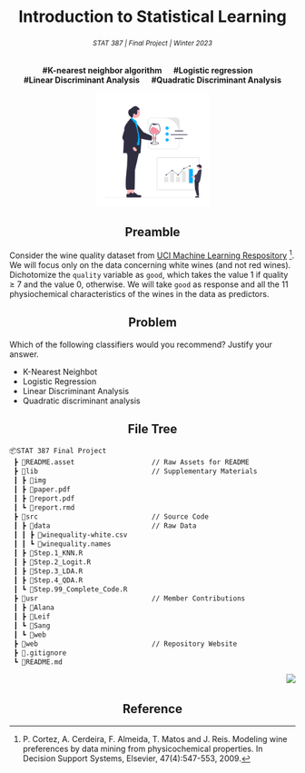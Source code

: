 <h1 align="center">Introduction to Statistical Learning</h1>
<h6 align="center"><small>STAT 387 | Final Project | Winter 2023</small></h6>
<p align="center"><b>#K-nearest neighbor algorithm  &emsp; #Logistic regression &emsp; <br> #Linear Discriminant Analysis &emsp; #Quadratic Discriminant Analysis</b></p>

<p align="center">
<a href="https://github.com/theRealLeif/STAT387" target="_blank">
<img src="README.asset\Logo.svg" width="200"/>
</a>
</p>

<h2 align="center">Preamble</h2>

Consider the wine quality dataset from [UCI Machine Learning Respository](https://archive.ics.uci.edu/ml/datasets/Wine+Quality) [^1]. We will focus only on the data concerning white wines (and not red wines). Dichotomize the `quality` variable as `good`, which takes the value 1 if quality ≥ 7 and the value 0, otherwise. We will take `good` as response and all the 11 physiochemical characteristics of the wines in the data as predictors.

<h2 align="center">Problem</h2>

Which of the following classifiers would you recommend? Justify your answer.
- K-Nearest Neighbot
- Logistic Regression
- Linear Discriminant Analysis
- Quadratic discriminant analysis

<h2 align="center">File Tree</h2>

```
📦STAT 387 Final Project
 ┣ 📂README.asset                   // Raw Assets for README 
 ┣ 📂lib                            // Supplementary Materials
 ┃ ┣ 📂img
 ┃ ┣ 📄paper.pdf
 ┃ ┣ 📄report.pdf
 ┃ ┗ 📄report.rmd
 ┣ 📂src                            // Source Code
 ┃ ┣ 📂data                         // Raw Data
 ┃ ┃ ┣ 📄winequality-white.csv
 ┃ ┃ ┗ 📄winequality.names
 ┃ ┣ 📄Step.1_KNN.R
 ┃ ┣ 📄Step.2_Logit.R
 ┃ ┣ 📄Step.3_LDA.R
 ┃ ┣ 📄Step.4_QDA.R
 ┃ ┗ 📄Step.99_Complete_Code.R
 ┣ 📂usr                            // Member Contributions
 ┃ ┣ 📂Alana
 ┃ ┣ 📂Leif
 ┃ ┗ 📂Sang
 ┃ ┗ 📂web   
 ┣ 📂web                            // Repository Website
 ┣ 📄.gitignore
 ┗ 📄README.md
```

<p align="right">
<a href="https://github.com/theRealLeif/STAT387" target="_blank">
<img src="https://img.shields.io/github/last-commit/theRealLeif/STAT387?label=Last%20commit"/>
</a>
</p>

<h2 align="center">Reference</h2>

[^1]: P. Cortez, A. Cerdeira, F. Almeida, T. Matos and J. Reis. Modeling wine preferences by data mining from physicochemical properties. In Decision Support Systems, Elsevier, 47(4):547-553, 2009.
